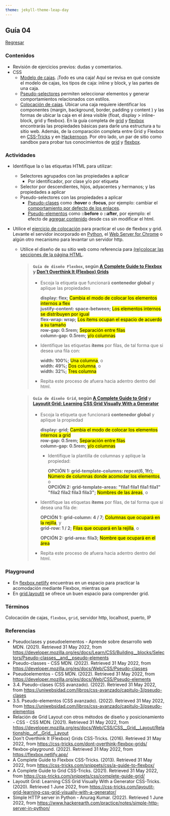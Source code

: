 ```yaml
---
theme: jekyll-theme-leap-day
---
```


## Guía 04

[Regresar](/DAWM/)

### Contenidos

* Revisión de ejercicios previos: dudas y comentarios.
* CSS
	- [Modelo de cajas](https://developer.mozilla.org/es/docs/Learn/CSS/Building__blocks/El__modelo__de__caja). ¡Todo es una caja! Aquí se revisa en qué consiste el modelo de cajas, los tipos de caja: inline y block, y las partes de una caja.
	- [Pseudo-selectores](https://developer.mozilla.org/es/docs/Learn/CSS/Building__blocks/Selectors/Pseudo-classes__and__pseudo-elements) permiten seleccionar elementos y generar comportamientos relacionados con estilos.
	- [Colocación de cajas](https://www.diegocmartin.com/modelo-de-cajas-y-posicionamiento-css/). Ubicar una caja requiere identificar los componentes (margin, background, border, padding y content ) y las formas de ubicar la caja en el área visible (float, display > inline-block, grid y flexbox). En la guía completa de [grid](https://css-tricks.com/snippets/css/complete-guide-grid/) y [flexbox](https://css-tricks.com/snippets/css/a-guide-to-flexbox/) encontrarás las propiedades básicas para darle una estructura a tu sitio web. Además, de la comparación completa entre Grid y Flexbox en [CSS-Tricks](https://css-tricks.com/quick-whats-the-difference-between-flexbox-and-grid/) y en [Hackernoon](https://hackernoon.com/the-ultimate-css-battle-grid-vs-flexbox-d40da0449faf). Por otro lado, un par de sitio como sandbox para probar tus conocimientos de [grid](https://cssgridgarden.com/#es) y [flexbox](https://flexboxfroggy.com/#es). 



### Actividades

* Identifique la o las etiquetas HTML para utilizar:
	- Selectores agrupados con las propiedades a aplicar
		+ Por identificador, por clase y/o por etiqueta
	- Selector por descendientes, hijos, adyacentes y hermanos; y las propiedades a aplicar
	- Pseudo-selectores  con las propiedades a aplicar
		+ [Pseudo-clases](https://developer.mozilla.org/es/docs/Web/CSS/Pseudo-classes) como __:hover__ o __:focus__, por ejemplo: cambiar el [comportamiento por defecto de los enlaces](https://uniwebsidad.com/libros/css-avanzado/capitulo-3/pseudo-clases).
		+ [Pseudo-elementos](https://developer.mozilla.org/es/docs/Web/CSS/Pseudo-elements) como __::before__ o __::after__, por ejemplo: el efecto de [agregar contenido](https://uniwebsidad.com/libros/css-avanzado/capitulo-3/pseudo-elementos) desde css sin modificar el html.

* Utilice el [ejercicio de colocación](../ejercicios/colocacion.zip) para practicar el uso de flexbox y grid. Levante el servidor incorporado en [Python](tutoriales/python.md), el [Web Server for Chrome](https://chrome.google.com/webstore/detail/web-server-for-chrome/ofhbbkphhbklhfoeikjpcbhemlocgigb) o algún otro mecanismo para levantar un servidor http.
	- Utilice el diseño de su sitio web como referencia para [(re)colocar las secciones de la página HTML](https://developer.mozilla.org/es/docs/Web/CSS/CSS_Grid_Layout/Relationship_of_Grid_Layout).

		> #### `Guía de diseño Flexbox`, según [A Complete Guide to Flexbox](https://css-tricks.com/snippets/css/a-guide-to-flexbox/) y [Don’t Overthink It (Flexbox) Grids](https://css-tricks.com/dont-overthink-flexbox-grids/)
		> * Escoja la etiqueta que funcionará **contenedor global** y aplique las propiedades
		>
		> 	__display: flex;__ <mark>Cambia el modo de colocar los elementos internos a flex</mark><br>
		> 	__justify-content: space-between;__ <mark>Los elementos internos se distribuyen por igual</mark><br>
		> 	__flex-wrap: wrap;__ <mark>Los ítems ocupan el espacio de acuerdo a su tamaño</mark><br>
		> 	__row-gap: 0.5rem;__ <mark>Separación entre filas</mark><br>
		> 	__column-gap: 0.5rem;__ <mark>y/o columnas</mark>
		>
		> * Identifique las etiquetas **ítems** por filas, de tal forma que si desea una fila con: 
		>
		>	__width: 100%;__ <mark>Una columna</mark>, o<br>
		>	__width: 49%;__ <mark>Dos columna</mark>, o<br>
		>	__width: 32%;__ <mark>Tres columna</mark>
		>
		> * Repita este proceso de afuera hacia adentro dentro del html.


		> ####  `Guía de diseño Grid`, según [A Complete Guide to Grid](https://css-tricks.com/snippets/css/complete-guide-grid/) y [Layoutit Grid: Learning CSS Grid Visually With a Generator](https://css-tricks.com/layoutit-grid-learning-css-grid-visually-with-a-generator/)
		> * Escoja la etiqueta que funcionará **contenedor global** y aplique la propiedad
		>
		> 	__display: grid;__ <mark>Cambia el modo de colocar los elementos internos a grid</mark><br>
		> 	__row-gap: 0.5rem;__ <mark>Separación entre filas</mark><br>
		> 	__column-gap: 0.5rem;__ <mark>y/o columnas</mark>
		>
		>   + Identifique la plantilla de columnas y aplique la propiedad:
		>
		>	  **OPCIÓN 1:** __grid-template-columns: repeat(6, 1fr);__ <mark>Número de columnas donde acomodar los elementos</mark>, o<br>
		>	  **OPCIÓN 2:** __grid-template-areas: "fila1 fila1 fila1 fila1" "fila2 fila2 fila3 fila3";__ <mark>Nombres de las áreas</mark>, o<br>
		>
		> * Identifique las etiquetas **ítems** por filas, de tal forma que si desea una fila de:
		>
		>	**OPCIÓN 1:** __grid-column: 4 / 7;__ <mark>Columnas que ocupará en la rejilla</mark>, y<br>
		>	  				__grid-row: 1 / 2;__ <mark>Filas que ocupará en la rejilla</mark>, o<br>
		>
		>	**OPCIÓN 2:** __grid-area: fila3;__ <mark>Nombre que ocupará en el área</mark><br>
		>
		> * Repita este proceso de afuera hacia adentro dentro del html. 	



### Playground

* En [flexbox.netlify](https://flexbox.netlify.app/) encuentras en un espacio para practicar la acomodación mediante Flexbox, mientras que  
* En [grid.layoutit](https://grid.layoutit.com/) se ofrece un buen espacio para comprender grid.


### Términos

Colocación de cajas, `flexbox`, `grid`, servidor http, localhost, puerto, IP

### Referencias

* Pseudoclases y pseudoelementos - Aprende sobre desarrollo web MDN. (2021). Retrieved 31 May 2022, from https://developer.mozilla.org/es/docs/Learn/CSS/Building__blocks/Selectors/Pseudo-classes__and__pseudo-elements
* Pseudo-classes - CSS MDN. (2022). Retrieved 31 May 2022, from https://developer.mozilla.org/es/docs/Web/CSS/Pseudo-classes
* Pseudoelementos - CSS MDN. (2022). Retrieved 31 May 2022, from https://developer.mozilla.org/es/docs/Web/CSS/Pseudo-elements
* 3.4. Pseudo-clases (CSS avanzado). (2022). Retrieved 31 May 2022, from https://uniwebsidad.com/libros/css-avanzado/capitulo-3/pseudo-clases
* 3.5. Pseudo-elementos (CSS avanzado). (2022). Retrieved 31 May 2022, from https://uniwebsidad.com/libros/css-avanzado/capitulo-3/pseudo-elementos
* Relación de Grid Layout con otros métodos de diseño y posicionamiento - CSS - CSS MDN. (2021). Retrieved 31 May 2022, from https://developer.mozilla.org/es/docs/Web/CSS/CSS__Grid__Layout/Relationship__of__Grid__Layout
* Don't Overthink It (Flexbox) Grids  CSS-Tricks. (2016). Retrieved 31 May 2022, from https://css-tricks.com/dont-overthink-flexbox-grids/
* flexbox-playground. (2022). Retrieved 31 May 2022, from https://flexbox.netlify.app/
* A Complete Guide to Flexbox  CSS-Tricks. (2013). Retrieved 31 May 2022, from https://css-tricks.com/snippets/css/a-guide-to-flexbox/
* A Complete Guide to Grid CSS-Tricks. (2021). Retrieved 31 May 2022, from https://css-tricks.com/snippets/css/complete-guide-grid/
* Layoutit Grid: Learning CSS Grid Visually With a Generator CSS-Tricks. (2020). Retrieved 1 June 2022, from https://css-tricks.com/layoutit-grid-learning-css-grid-visually-with-a-generator/
* Simple HTTP server in Python - Anurag Kumar. (2022). Retrieved 1 June 2022, from https://www.hackerearth.com/practice/notes/simple-http-server-in-python/